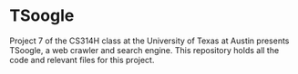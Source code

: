 # TSoogle
Project 7 of the CS314H class at the University of Texas at Austin presents TSoogle, a web crawler and search engine. This repository holds all the code and relevant files for this project.
